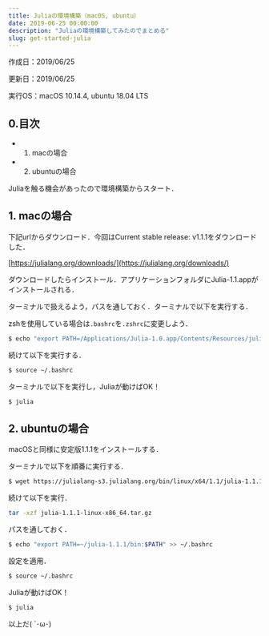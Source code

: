 ```yaml
---
title: Juliaの環境構築（macOS, ubuntu）
date: 2019-06-25 00:00:00
description: "Juliaの環境構築してみたのでまとめる"
slug: get-started-julia
---
```


作成日：2019/06/25

更新日：2019/06/25

実行OS：macOS 10.14.4, ubuntu 18.04 LTS

## **0.目次**
- 1. macの場合
- 2. ubuntuの場合

Juliaを触る機会があったので環境構築からスタート．

## **1. macの場合**

下記urlからダウンロード．今回はCurrent stable release: v1.1.1をダウンロードした．

[https://julialang.org/downloads/](https://julialang.org/downloads/)

ダウンロードしたらインストール．アプリケーションフォルダにJulia-1.1.appがインストールされる．

ターミナルで扱えるよう，パスを通しておく．ターミナルで以下を実行する．

zshを使用している場合は`.bashrc`を`.zshrc`に変更しよう．

```bash
$ echo "export PATH=/Applications/Julia-1.0.app/Contents/Resources/julia/bin:$PATH" >> ~/.bashrc
```

続けて以下を実行する．
```bash
$ source ~/.bashrc
```

ターミナルで以下を実行し，Juliaが動けばOK！

```bash
$ julia
```

## **2. ubuntuの場合**

macOSと同様に安定版1.1.1をインストールする．

ターミナルで以下を順番に実行する．

```bash
$ wget https://julialang-s3.julialang.org/bin/linux/x64/1.1/julia-1.1.1-linux-x86_64.tar.gz
```

続けて以下を実行．
```bash
tar -xzf julia-1.1.1-linux-x86_64.tar.gz
```

パスを通しておく．
```bash
$ echo "export PATH=~/julia-1.1.1/bin:$PATH" >> ~/.bashrc
```

設定を適用．
```bash
$ source ~/.bashrc
```

Juliaが動けばOK！
```bash
$ julia
```

以上だ( `･ω･)